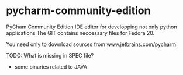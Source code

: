 pycharm-community-edition
=========================

PyCham Community Edition IDE editor for developping not only python applications
The GIT contains neccessary files for Fedora 20.

You need only to download sources from www.jetbrains.com/pycharm

TODO:
What is missing in SPEC file?
- some binaries related to JAVA
